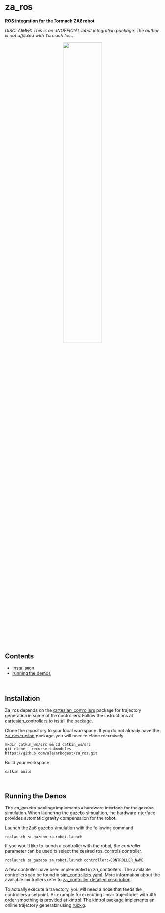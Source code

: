 # za_ros
**ROS integration for the Tormach ZA6 robot**

*DISCLAIMER: This is an UNOFFICIAL robot integration package. The author is not affliated with Tormach Inc..*

<p align="center">
<img src="https://user-images.githubusercontent.com/46149643/221460204-b7701307-9064-46bb-81d1-437f7d06e125.png" width=50% height=50%>
</p>

## Contents

- [Installation](#1)
- [running the demos](#2)
<br>
<a id='1'></a>

## Installation

Za_ros depends on the [cartesian_controllers](https://github.com/alexarbogast/cartesian_controllers) package for trajectory generation in some of the controllers. Follow the instructions at [cartesian_controllers](https://github.com/alexarbogast/cartesian_controllers) to install the package.

Clone the repository to your local workspace. If you do not already have the 
[za_description](https://github.com/alexarbogast/za_description/tree/e57f65c3f8eb0be88e7739a8b5162b4b3b875b15) package, you will need to clone recursively. 

```shell script
mkdir catkin_ws/src && cd catkin_ws/src
git clone --recurse-submodules https://github.com/alexarbogast/za_ros.git
```

Build your workspace
```shell script
catkin build
```

<br>
<a id='2'></a>

## Running the Demos
The *za_gazebo* package implements a hardware interface for the gazebo simulation. When launching the gazebo simualtion, the hardware interface provides automatic gravity compensation for the robot. 

Launch the Za6 gazebo simulation with the following command
```shell script
roslaunch za_gazebo za_robot.launch
```

If you would like to launch a controller with the robot, the *controller* parameter can be used to select the desired ros_controls controller.
```shell script
roslaunch za_gazebo za_robot.launch controller:=CONTROLLER_NAME
```
A few controller have been implemented in za_controllers. The available controllers can be found in [sim_controllers.yaml](za_gazebo/config/sim_controllers.yaml). More information about the available controllers refer to [za_controller detailed description](za_controllers/README.md).

To actually execute a trajectory, you will need a node that feeds the controllers a setpoint. An example for executing linear trajectories with 4th order smoothing is provided at [kintrol](https://github.com/alexarbogast/kintrol.git). The kintrol package implements an online trajectory generator using [ruckig](https://github.com/pantor/ruckig).

